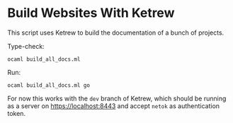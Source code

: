 Build Websites With Ketrew
==========================

This script uses Ketrew to build the documentation of a bunch of projects.

Type-check:

    ocaml build_all_docs.ml

Run:

    ocaml build_all_docs.ml go

For now this works with the `dev` branch of Ketrew, which should be running as
a server on <https://localhost:8443> and accept `netok` as authentication
token.
   

